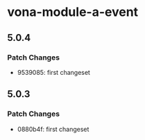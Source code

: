 # vona-module-a-event

## 5.0.4

### Patch Changes

- 9539085: first changeset

## 5.0.3

### Patch Changes

- 0880b4f: first changeset
